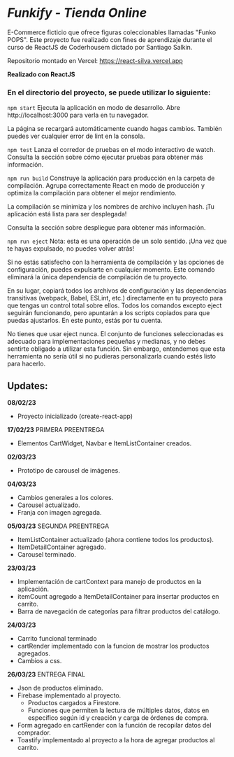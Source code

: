# *Funkify - Tienda Online*
E-Commerce ficticio que ofrece figuras coleccionables llamadas "Funko POPS".
Este proyecto fue realizado con fines de aprendizaje durante el curso de ReactJS de Coderhousem dictado por Santiago Salkin.

Repositorio montado en Vercel: https://react-silva.vercel.app

**Realizado con ReactJS**

### En el directorio del proyecto, se puede utilizar lo siguiente:

`npm start`
Ejecuta la aplicación en modo de desarrollo.
Abre http://localhost:3000 para verla en tu navegador.

La página se recargará automáticamente cuando hagas cambios.
También puedes ver cualquier error de lint en la consola.

`npm test`
Lanza el corredor de pruebas en el modo interactivo de watch.
Consulta la sección sobre cómo ejecutar pruebas para obtener más información.

`npm run build`
Construye la aplicación para producción en la carpeta de compilación.
Agrupa correctamente React en modo de producción y optimiza la compilación para obtener el mejor rendimiento.

La compilación se minimiza y los nombres de archivo incluyen hash.
¡Tu aplicación está lista para ser desplegada!

Consulta la sección sobre despliegue para obtener más información.

`npm run eject`
Nota: esta es una operación de un solo sentido. ¡Una vez que te hayas expulsado, no puedes volver atrás!

Si no estás satisfecho con la herramienta de compilación y las opciones de configuración, puedes expulsarte en cualquier momento. Este comando eliminará la única dependencia de compilación de tu proyecto.

En su lugar, copiará todos los archivos de configuración y las dependencias transitivas (webpack, Babel, ESLint, etc.) directamente en tu proyecto para que tengas un control total sobre ellos. Todos los comandos excepto eject seguirán funcionando, pero apuntarán a los scripts copiados para que puedas ajustarlos. En este punto, estás por tu cuenta.

No tienes que usar eject nunca. El conjunto de funciones seleccionadas es adecuado para implementaciones pequeñas y medianas, y no debes sentirte obligado a utilizar esta función. Sin embargo, entendemos que esta herramienta no sería útil si no pudieras personalizarla cuando estés listo para hacerlo.

## Updates:

**08/02/23**
  - Proyecto inicializado (create-react-app)

**17/02/23** PRIMERA PREENTREGA
  - Elementos CartWidget, Navbar e ItemListContainer creados.

**02/03/23**
  - Prototipo de carousel de imágenes.
  
**04/03/23**
  - Cambios generales a los colores.
  - Carousel actualizado.
  - Franja con imagen agregada.
  
**05/03/23** SEGUNDA PREENTREGA
  - ItemListContainer actualizado (ahora contiene todos los productos).
  - ItemDetailContainer agregado.
  - Carousel terminado.
  
**23/03/23**
  - Implementación de cartContext para manejo de productos en la aplicación.
  - itemCount agregado a ItemDetailContainer para insertar productos en carrito.
  - Barra de navegación de categorías para filtrar productos del catálogo.
  
**24/03/23**
  - Carrito funcional terminado
  - cartRender implementado con la funcion de mostrar los productos agregados.
  - Cambios a css.
  
**26/03/23** ENTREGA FINAL
  - Json de productos eliminado.
  - Firebase implementado al proyecto.
    + Productos cargados a Firestore.
    + Funciones que permiten la lectura de múltiples datos, datos en específico según id y creación y carga de órdenes de compra.
  - Form agregado en cartRender con la función de recopilar datos del comprador.
  - Toastify implementado al proyecto a la hora de agregar productos al carrito.
